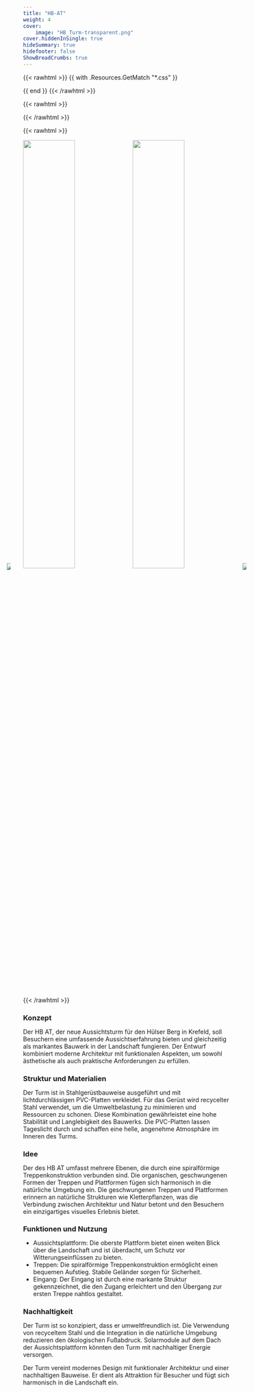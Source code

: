 ```yaml
---
title: "HB-AT"
weight: 4
cover:
    image: "HB_Turm-transparent.png"
cover.hiddenInSingle: true
hideSummary: true
hidefooter: false
ShowBreadCrumbs: true
---
```

{{< rawhtml >}}
{{ with .Resources.GetMatch "*.css" }}
<style>{{ .Content | safeCSS }}</style> <!--  https://stackoverflow.com/questions/71259337/hugo-can-i-apply-a-custom-css-style-to-a-specific-post -->
{{ end }}
{{< /rawhtml >}}

{{< rawhtml >}}
<!-- <!DOCTYPE html>
<html>
  <head>
    <title>Slideshow Images</title>
    <style>
      * {
        box-sizing: border-box
      }
      body {
        margin: 0
      }
      .mySlides {
        display: none
      }
      img {
        vertical-align: middle;
      }
      .slideshow-container {
        max-width: 1000px;
        position: relative;
        margin: auto;
      }
      /* Next & previous buttons */
      .prev {
        cursor: pointer;
        position: absolute;
        top: 50%;
        width: 6%;
        padding: 10px;
        margin-top: -22px;
        color: transparent;
        transition: 0.6s ease;
        border-radius: 30px;
        user-select: none;
        left: -10%;
      }
      .next {
        cursor: pointer;
        position: absolute;
        top: 50%;
        width: 6%;
        padding: 10px;
        margin-top: -22px;
        color: transparent;
        transition: 0.6s ease;
        border-radius: 30px;
        user-select: none;
        right: -10%; /* Position the "next button" to the right */
      }
      /* On hover, add a black background color with a little bit see-through */
      .prev:hover,
      .next:hover {
        background-color: rgba(108, 108, 108, 0.5);
      }
      /* Caption text */
      .text {
        color: #ffffff;
        font-size: 15px;
        padding: 8px 12px;
        position: absolute;
        bottom: 8px;
        width: 100%;
        text-align: center;
      }
      /* Number text (1/3 etc) */
      .numbertext {
        color: #ffffff;
        font-size: 12px;
        padding: 8px 12px;
        position: absolute;
        top: 0;
      }
      /* The dots/bullets/indicators */
      .dot {
        cursor: pointer;
        height: 15px;
        width: 15px;
        margin: 0 2px;
        background-color: #999999;
        border-radius: 50%;
        display: inline-block;
        transition: background-color 0.6s ease;
      }
      .active,
      .dot:hover {
        background-color: #111111;
      }
      /* Fading animation */
      .fade {
        -webkit-animation-name: slide;
        -webkit-animation-duration: 1.5s;
        animation-name: slide;
        animation-duration: 1.5s;
      }
      @-webkit-keyframes fade {
        from {
          opacity: .4
        }
        to {
          opacity: 1
        }
      }
      @keyframes fade {
        from {
          opacity: .4
        }
        to {
          opacity: 1
        }
      }
      /* On smaller screens, decrease text size */
      @media only screen and (max-width: 840px) {
        .prev { 
          left: 2%;
          width: 10%;
          }
        .next { 
          right: 2%;
          width: 10%;
          }
        .text {
          font-size: 11px
        }
      }
    </style>
  </head>
  <body>
    <div class="slideshow-container">
      <div class="mySlides fade">
        <img src="/HB_Turm2.jpg" style="width:100%">
      </div>
      <div class="mySlides fade">
        <img src="/HB_Turm3.jpg" style="width:100%">
      </div>
      <div class="mySlides fade">
        <img src="/HB_Turm4.jpg" style="width:100%">
      </div>
      <div class="mySlides fade">
        <img src="/HB_Turm5.jpg" style="width:100%">
      </div>
      <div class="mySlides fade">
        <img src="/HB_Turm6.jpg" style="width:100%">
      </div>
      <div class="mySlides fade">
        <img src="/HB_Turm7.jpg" style="width:100%">
      </div>
       <div class="mySlides fade">
        <img src="/HB_Turm8.jpg" style="width:100%">
      </div>
      <div class="mySlides fade">
        <img src="/HB_Turm9.jpg" style="width:100%">
      </div>
      <a class="prev" onclick="plusSlides(-1)"><img src="/Pfeil-Links.png"></a>
      <a class="next" onclick="plusSlides(1)"><img src="/Pfeil-Rechts.png"></a>
    </div>
    <br>
    <div style="text-align:center">
      <span class="dot" onclick="currentSlide(0)"></span>
      <span class="dot" onclick="currentSlide(1)"></span>
      <span class="dot" onclick="currentSlide(2)"></span>
      <span class="dot" onclick="currentSlide(4)"></span>
      <span class="dot" onclick="currentSlide(5)"></span>
      <span class="dot" onclick="currentSlide(6)"></span>
      <span class="dot" onclick="currentSlide(7)"></span>
      <span class="dot" onclick="currentSlide(8)"></span>
    </div>
    <script>
      let slideIndex = 0;
      let timeoutId = null;
      const slides = document.getElementsByClassName("mySlides");
      const dots = document.getElementsByClassName("dot");
      showSlides();
      function currentSlide(index) {
           slideIndex = index;
           showSlides();
      }
     function plusSlides(step) {
         if(step < 0) {
            slideIndex -= 2;
            if(slideIndex < 0) {
              slideIndex = slides.length - 1;
            }
        }
        showSlides();
     }
      function showSlides() {
        for(let i = 0; i < slides.length; i++) {
          slides[i].style.display = "none";
          dots[i].classList.remove('active');
        }
        slideIndex++;
        if(slideIndex > slides.length) {
          slideIndex = 1
        }
        slides[slideIndex - 1].style.display = "block";
        dots[slideIndex - 1].classList.add('active');
         if(timeoutId) {
            clearTimeout(timeoutId);
         }
        timeoutId = setTimeout(showSlides, 5000); // Change image every 5 seconds
      }
    </script>
  </body>
</html> -->
{{< /rawhtml >}}

{{< rawhtml >}}
<!DOCTYPE html>
<html>
  <head>
    <style>
    * {
      margin: 0;
      padding: 0;
      box-sizing: border-box;
    }
    body {
      /* display: flex; */
      padding: 0 10px;
      align-items: center;
      justify-content: center;
      min-height: 100vh;
    }
    .wrapper {
      max-width: 1200px;
      position: relative;
    }
    .prev {
        cursor: pointer;
        position: absolute;
        top: 50%;
        width: 6%;
        padding: 10px;
        margin-top: -22px;
        color: transparent;
        transition: 0.6s ease;
        border-radius: 30px;
        user-select: none;
        left: -10%;
    }
    .next {
        cursor: pointer;
        position: absolute;
        top: 50%;
        width: 6%;
        padding: 10px;
        margin-top: -22px;
        color: transparent;
        transition: 0.6s ease;
        border-radius: 30px;
        user-select: none;
        right: -10%; /* Position the "next button" to the right */
    }
      /* On hover, add a black background color with a little bit see-through */
    .prev:hover,
    .next:hover {
        background-color: rgba(108, 108, 108, 0.5);
    }
    .wrapper .carousel {
      font-size: 0px;
      white-space: nowrap;
      cursor: pointer;
      overflow: hidden;
    }
    .carousel img {
      /* height: 340px; */
      object-fit: cover; 
      margin-left: 14px;
      width: calc(100% / 2);
      vertical-align: middle;
    }
    .carousel img:first-child {
      margin-left: 0px;
    }
    /* On smaller screens, decrease text size */
    @media only screen and (max-width: 840px) {
      .prev { 
        left: 2%;
        width: 10%;
      }
      .next { 
        right: 2%;
        width: 10%;
      }
      .text {
        font-size: 0.7rem; /* 0.7x the default font size */
      }
      .carousel img {
        width: calc(100%);
      }
    }
    </style>
  </head>
  <body>
    <div class="wrapper">
      <a class="prev"><img src="/Pfeil-Links.png"></a>
      <div class="carousel">
        <img src="/HB_Turm2.jpg" alt="Turm">
        <img src="/HB_Turm3.jpg" alt="Turm">
        <img src="/HB_Turm4.jpg" alt="Turm">
        <img src="/HB_Turm5.jpg" alt="Turm">
        <img src="/HB_Turm6.jpg" alt="Turm">
        <img src="/HB_Turm7.jpg" alt="Turm">
        <img src="/HB_Turm8.jpg" alt="Turm">
        <img src="/HB_Turm9.jpg" alt="Turm">
      </div>
      <a class="next"><img src="/Pfeil-Rechts.png"></a>
    </div>
    <script>
    </script>    
  </body>
</html>
{{< /rawhtml >}}

### Konzept

Der HB AT, der neue Aussichtsturm für den Hülser Berg in Krefeld, soll Besuchern eine umfassende Aussichtserfahrung bieten und gleichzeitig als markantes Bauwerk in der Landschaft fungieren. Der Entwurf kombiniert moderne Architektur mit funktionalen Aspekten, um sowohl ästhetische als auch praktische Anforderungen zu erfüllen.

### Struktur und Materialien

Der Turm ist in Stahlgerüstbauweise ausgeführt und mit lichtdurchlässigen PVC-Platten verkleidet. Für das Gerüst wird recycelter Stahl verwendet, um die Umweltbelastung zu minimieren und Ressourcen zu schonen. Diese Kombination gewährleistet eine hohe Stabilität und Langlebigkeit des Bauwerks. Die PVC-Platten lassen Tageslicht durch und schaffen eine helle, angenehme Atmosphäre im Inneren des Turms.

### Idee

Der des HB AT umfasst mehrere Ebenen, die durch eine spiralförmige Treppenkonstruktion verbunden sind. Die organischen, geschwungenen Formen der Treppen und Plattformen fügen sich harmonisch in die natürliche Umgebung ein. Die geschwungenen Treppen und Plattformen erinnern an natürliche Strukturen wie Kletterpflanzen, was die Verbindung zwischen Architektur und Natur betont und den Besuchern ein einzigartiges visuelles Erlebnis bietet.

### Funktionen und Nutzung

- Aussichtsplattform: Die oberste Plattform bietet einen weiten Blick über die Landschaft und ist überdacht, um Schutz vor Witterungseinflüssen zu bieten. 
- Treppen: Die spiralförmige Treppenkonstruktion ermöglicht einen bequemen Aufstieg. Stabile Geländer sorgen für Sicherheit. 
- Eingang: Der Eingang ist durch eine markante Struktur gekennzeichnet, die den Zugang erleichtert und den Übergang zur ersten Treppe nahtlos gestaltet.

### Nachhaltigkeit

Der Turm ist so konzipiert, dass er umweltfreundlich ist. Die Verwendung von recyceltem Stahl und die Integration in die natürliche Umgebung reduzieren den ökologischen Fußabdruck. Solarmodule auf dem Dach der Aussichtsplattform könnten den Turm mit nachhaltiger Energie versorgen.

Der Turm vereint modernes Design mit funktionaler Architektur und einer nachhaltigen Bauweise. Er dient als Attraktion für Besucher und fügt sich harmonisch in die Landschaft ein.